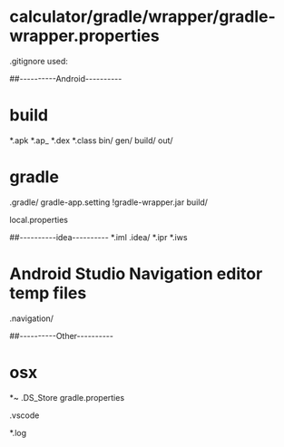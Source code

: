 # calculator/gradle/wrapper/gradle-wrapper.properties

.gitignore used:

##----------Android----------
# build
*.apk
*.ap_
*.dex
*.class
bin/
gen/
build/
out/

# gradle
.gradle/
gradle-app.setting
!gradle-wrapper.jar
build/

local.properties

##----------idea----------
*.iml
.idea/
*.ipr
*.iws

# Android Studio Navigation editor temp files
.navigation/

##----------Other----------
# osx
*~
.DS_Store
gradle.properties

.vscode

*.log
